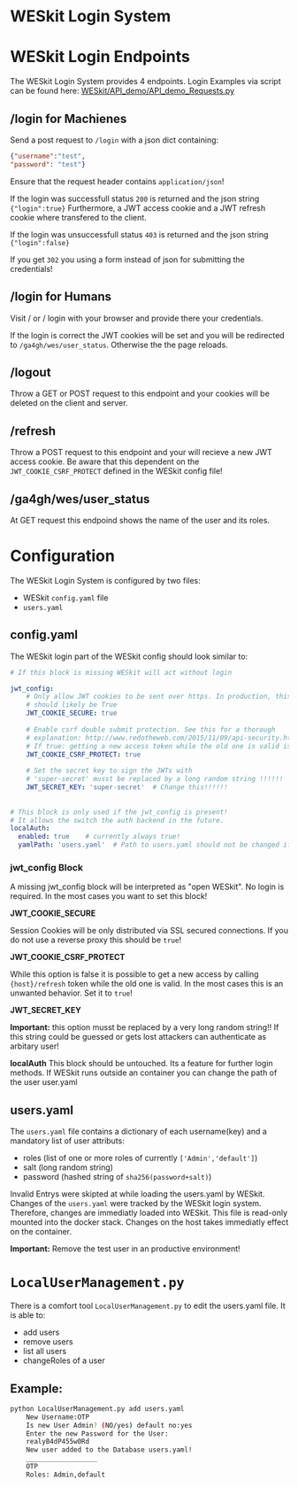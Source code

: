 # **WESkit Login System**

# WESkit Login Endpoints

The WESkit Login System provides 4 endpoints. Login Examples via script can be found here: [WESkit/API_demo/API_demo_Requests.py](../../API_demo/API_demo_Requests.py)

## /login for Machienes
Send a post request to `/login` with a json dict containing:
```json
{"username":"test",
"password": "test"}
```
Ensure that the request header contains `application/json`!

If the login was successfull status `200` is returned and the json string `{"login":true}`
Furthermore, a JWT access cookie and a JWT refresh cookie where transfered to the client.

If the login was unsuccessfull status `403` is returned and the json string `{"login":false}`

If you get `302` you using a form instead of json for submitting the credentials!

## /login for Humans
Visit / or / login with your browser and provide there your credentials.

If the login is correct the JWT cookies will be set and you will be redirected to `/ga4gh/wes/user_status`.
Otherwise the the page reloads.

## /logout
Throw a GET or POST request to this endpoint and your cookies will be deleted on the client and server.

## /refresh

Throw a POST request to this endpoint and your will recieve a new JWT access cookie. Be aware that this dependent on the `JWT_COOKIE_CSRF_PROTECT` defined in the WESkit config file!

## /ga4gh/wes/user_status
At GET request this endpoind shows the name of the user and its roles.

# Configuration
The WESkit Login System is configured by two files:
* WESkit `config.yaml` file
* `users.yaml`

## config.yaml
The WESkit login part of the WESkit config should look similar to:
```yaml
# If this block is missing WESkit will act without login

jwt_config:
    # Only allow JWT cookies to be sent over https. In production, this
    # should likely be True
    JWT_COOKIE_SECURE: true
    
    # Enable csrf double submit protection. See this for a thorough
    # explanation: http://www.redotheweb.com/2015/11/09/api-security.html
    # If true: getting a new access token while the old one is valid is blocked.
    JWT_COOKIE_CSRF_PROTECT: true
    
    # Set the secret key to sign the JWTs with
    # 'super-secret' musst be replaced by a long random string !!!!!!
    JWT_SECRET_KEY: 'super-secret'  # Change this!!!!!!
    
    
# This block is only used if the jwt_config is present!
# It allows the switch the auth backend in the future.
localAuth:
  enabled: true    # currently always true!
  yamlPath: 'users.yaml'  # Path to users.yaml should not be changed if `docker stack` is used!
```
### jwt_config Block
A missing jwt_config block will be interpreted as "open WESkit". No login is required. In the most cases you want to set this block!

**JWT_COOKIE_SECURE**

Session Cookies will be only distributed via SSL secured connections. If you do not use a reverse proxy this should be `true`!

**JWT_COOKIE_CSRF_PROTECT**

While this option is false it is possible to get a new access by calling `{host}/refresh` token while the old one is valid. In the most cases this is an unwanted behavior. Set it to `true`!

**JWT_SECRET_KEY**

**Important:** this option musst be replaced by a very long random string!!  If this string could be guessed or gets lost attackers can authenticate as arbitary user! 

**localAuth**
This block should be untouched. Its a feature for further login methods. If WESkit runs outside an container you can change the path of the user user.yaml

## users.yaml
The `users.yaml` file contains a dictionary of each username(key) and a mandatory list of user attributs:
* roles (list of one or more roles of currently `['Admin','default']`)
* salt (long random string)
* password (hashed string of `sha256(password+salt)`)

Invalid Entrys were skipted at while loading the users.yaml by WESkit.
Changes of the `users.yaml` were tracked by the WESkit login system. Therefore, changes are immediatly loaded into WESkit. This file is read-only mounted into the docker stack. Changes on the host takes immediatly effect on the container.

**Important:** Remove the test user in an productive environment!

 


# `LocalUserManagement.py`
There is a comfort tool `LocalUserManagement.py` to edit the users.yaml file. It is able to:
* add users
* remove users
* list all users
* changeRoles of a user

## Example:

```bash
python LocalUserManagement.py add users.yaml
    New Username:OTP
    Is new User Admin? (NO/yes) default no:yes
    Enter the new Password for the User:
    realyB4dP455w0Rd
    New user added to the Database users.yaml!
    __________________
    OTP
    Roles: Admin,default
```

